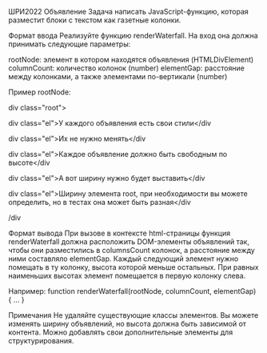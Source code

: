 ШРИ2022
Объявление
Задача написать JavaScript-функцию, которая разместит блоки с текстом как газетные колонки.

Формат ввода
Реализуйте функцию renderWaterfall. На вход она должна принимать следующие параметры:

rootNode: элемент в котором находятся объявления (HTMLDivElement) columnCount: количество колонок (number) elementGap: расстояние между колонками, а также элементами по-вертикали (number)

Пример rootNode:

div class="root">
  
  div class="el">У каждого объявления есть свои стили</div
  
  div class="el">Их не нужно менять</div
  
  div class="el">Каждое объявление должно быть свободным по высоте</div
  
  div class="el">А вот ширину нужно будет выставить</div
  
  div class="el">Ширину элемента root, при необходимости вы можете определить, но в тестах она может быть разная</div

/div

Формат вывода
При вызове в контексте html-страницы функция renderWaterfall должна расположить DOM-элементы объявлений так, чтобы они разместились в columnsCount колонок, а расстояние между ними составляло elementGap. Каждый следующий элемент нужно помещать в ту колонку, высота которой меньше остальных. При равных наименьших высотах элемент помещается в первую колонку слева.

Например:
function renderWaterfall(rootNode, columnCount, elementGap) {
...
}

Примечания
Не удаляйте существующие классы элементов. Вы можете изменять ширину объявлений, но высота должна быть зависимой от контента. Можно добавлять свои дополнительные элементы для структурирования.
